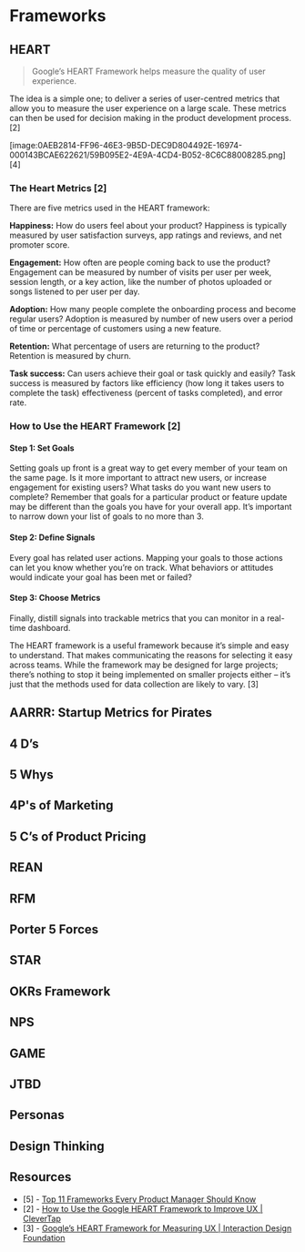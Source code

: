 # Frameworks

## HEART
> Google’s HEART Framework helps measure the quality of user experience.

The idea is a simple one; to deliver a series of user-centred metrics that allow you to measure the user experience on a large scale. These metrics can then be used for decision making in the product development process. [2]

[image:0AEB2814-FF96-46E3-9B5D-DEC9D804492E-16974-000143BCAE622621/59B095E2-4E9A-4CD4-B052-8C6C88008285.png]
[4]

### The Heart Metrics [2]
There are five metrics used in the HEART framework:

**Happiness:** How do users feel about your product? Happiness is typically measured by user satisfaction surveys, app ratings and reviews, and net promoter score.

**Engagement:** How often are people coming back to use the product? Engagement can be measured by number of visits per user per week, session length, or a key action, like the number of photos uploaded or songs listened to per user per day.

**Adoption:** How many people complete the onboarding process and become regular users? Adoption is measured by number of new users over a period of time or percentage of customers using a new feature.

**Retention:** What percentage of users are returning to the product? Retention is measured by churn.

**Task success:** Can users achieve their goal or task quickly and easily? Task success is measured by factors like efficiency (how long it takes users to complete the task) effectiveness (percent of tasks completed), and error rate.

### How to Use the HEART Framework [2]
#### Step 1: Set Goals
Setting goals up front is a great way to get every member of your team on the same page. Is it more important to attract new users, or increase engagement for existing users? What tasks do you want new users to complete? Remember that goals for a particular product or feature update may be different than the goals you have for your overall app.
It’s important to narrow down your list of goals to no more than 3.

#### Step 2: Define Signals
Every goal has related user actions. Mapping your goals to those actions can let you know whether you’re on track. What behaviors or attitudes would indicate your goal has been met or failed?

#### Step 3: Choose Metrics
Finally, distill signals into trackable metrics that you can monitor in a real-time dashboard.

The HEART framework is a useful framework because it’s simple and easy to understand. That makes communicating the reasons for selecting it easy across teams. While the framework may be designed for large projects; there’s nothing to stop it being implemented on smaller projects either – it’s just that the methods used for data collection are likely to vary. [3]

## AARRR: Startup Metrics for Pirates
## 4 D’s
## 5 Whys
## 4P's of Marketing
## 5 C’s of Product Pricing
## REAN
## RFM
## Porter 5 Forces
## STAR
## OKRs Framework
## NPS
## GAME




## JTBD

## Personas

## Design Thinking 

## Resources
- [5] - [Top 11 Frameworks Every Product Manager Should Know](https://blog.usejournal.com/top-11-frameworks-every-product-manager-should-know-aad46dd37b62)
- [2] - [How to Use the Google HEART Framework to Improve UX | CleverTap](https://clevertap.com/blog/google-heart-framework/)
- [3] - [Google’s HEART Framework for Measuring UX | Interaction Design Foundation](https://www.interaction-design.org/literature/article/google-s-heart-framework-for-measuring-ux)